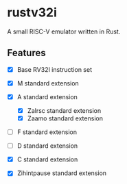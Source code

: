 # rustv32i

A small RISC-V emulator written in Rust.

## Features

- [x] Base RV32I instruction set
- [x] M standard extension
- [x] A standard extension
    - [x] Zalrsc standard extension
    - [x] Zaamo standard extension
- [ ] F standard extension
- [ ] D standard extension
- [x] C standard extension

- [x] Zihintpause standard extension
